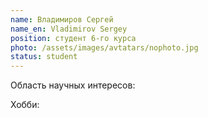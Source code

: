 ```yaml
---
name: Владимиров Сергей
name_en: Vladimirov Sergey
position: студент 6-го курса
photo: /assets/images/avtatars/nophoto.jpg
status: student
---
```


Область научных интересов: 

Хобби: 